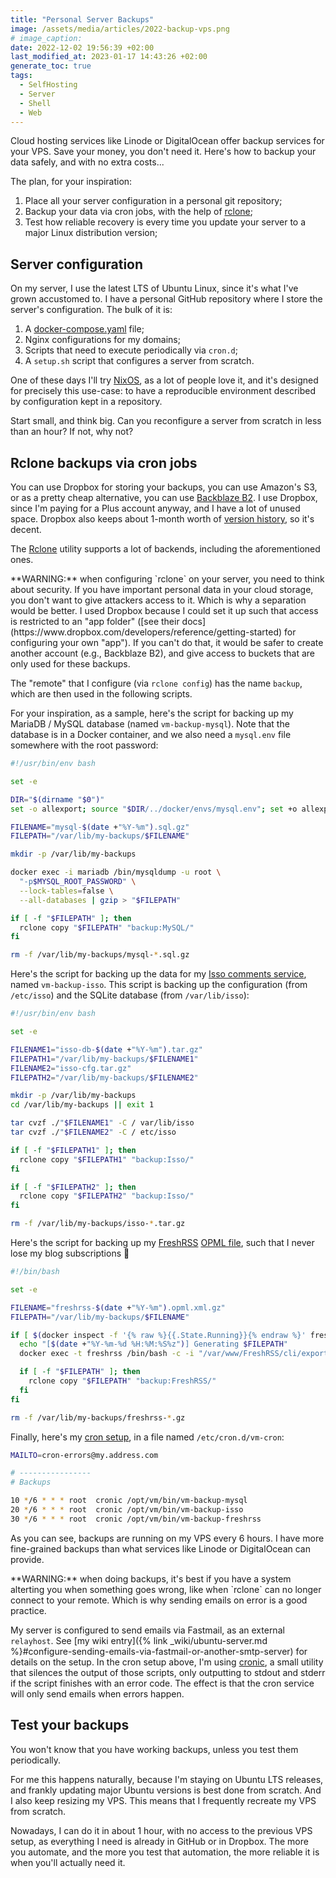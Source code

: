 ```yaml
---
title: "Personal Server Backups"
image: /assets/media/articles/2022-backup-vps.png
# image_caption:
date: 2022-12-02 19:56:39 +02:00
last_modified_at: 2023-01-17 14:43:26 +02:00
generate_toc: true
tags:
  - SelfHosting
  - Server
  - Shell
  - Web
---
```


<p class="intro withcap" markdown="1">
Cloud hosting services like Linode or DigitalOcean offer backup services for your VPS. Save your money, you don't need it. Here's how to backup your data safely, and with no extra costs...
</p>

The plan, for your inspiration:

1. Place all your server configuration in a personal git repository;
2. Backup your data via cron jobs, with the help of [rclone](https://rclone.org/);
3. Test how reliable recovery is every time you update your server to a major Linux distribution version;

## Server configuration

On my server, I use the latest LTS of Ubuntu Linux, since it's what I've grown accustomed to. I have a personal GitHub repository where I store the server's configuration. The bulk of it is:

1. A [docker-compose.yaml](https://docs.docker.com/compose/) file;
2. Nginx configurations for my domains;
3. Scripts that need to execute periodically via `cron.d`;
4. A `setup.sh` script that configures a server from scratch.

One of these days I'll try [NixOS](https://nixos.org/), as a lot of people love it, and it's designed for precisely this use-case: to have a reproducible environment described by configuration kept in a repository.

Start small, and think big. Can you reconfigure a server from scratch in less than an hour? If not, why not?

## Rclone backups via cron jobs

You can use Dropbox for storing your backups, you can use Amazon's S3, or as a pretty cheap alternative, you can use [Backblaze B2](https://www.backblaze.com/b2/cloud-storage.html). I use Dropbox, since I'm paying for a Plus account anyway, and I have a lot of unused space. Dropbox also keeps about 1-month worth of [version history](https://help.dropbox.com/delete-restore/version-history-overview), so it's decent.

The [Rclone](https://rclone.org/) utility supports a lot of backends, including the aforementioned ones.

<p class="warn-bubble" markdown="1">
**WARNING:** when configuring `rclone` on your server, you need to think about security. If you have important personal data in your cloud storage, you don't want to give attackers access to it. Which is why a separation would be better. I used Dropbox because I could set it up such that access is restricted to an "app folder" ([see their docs](https://www.dropbox.com/developers/reference/getting-started) for configuring your own "app"). If you can't do that, it would be safer to create another account (e.g., Backblaze B2), and give access to buckets that are only used for these backups.
</p>

The "remote" that I configure (via `rclone config`) has the name `backup`, which are then used in the following scripts.

For your inspiration, as a sample, here's the script for backing up my MariaDB / MySQL database (named `vm-backup-mysql`). Note that the database is in a Docker container, and we also need a `mysql.env` file somewhere with the root password:

```sh
#!/usr/bin/env bash

set -e

DIR="$(dirname "$0")"
set -o allexport; source "$DIR/../docker/envs/mysql.env"; set +o allexport

FILENAME="mysql-$(date +"%Y-%m").sql.gz"
FILEPATH="/var/lib/my-backups/$FILENAME"

mkdir -p /var/lib/my-backups

docker exec -i mariadb /bin/mysqldump -u root \
  "-p$MYSQL_ROOT_PASSWORD" \
  --lock-tables=false \
  --all-databases | gzip > "$FILEPATH"

if [ -f "$FILEPATH" ]; then
  rclone copy "$FILEPATH" "backup:MySQL/"
fi

rm -f /var/lib/my-backups/mysql-*.sql.gz
```

Here's the script for backing up the data for my [Isso comments service](https://github.com/posativ/isso/), named `vm-backup-isso`. This script is backing up the configuration (from `/etc/isso`) and the SQLite database (from `/var/lib/isso`):

```sh
#!/usr/bin/env bash

set -e

FILENAME1="isso-db-$(date +"%Y-%m").tar.gz"
FILEPATH1="/var/lib/my-backups/$FILENAME1"
FILENAME2="isso-cfg.tar.gz"
FILEPATH2="/var/lib/my-backups/$FILENAME2"

mkdir -p /var/lib/my-backups
cd /var/lib/my-backups || exit 1

tar cvzf ./"$FILENAME1" -C / var/lib/isso 
tar cvzf ./"$FILENAME2" -C / etc/isso 

if [ -f "$FILEPATH1" ]; then
  rclone copy "$FILEPATH1" "backup:Isso/"
fi

if [ -f "$FILEPATH2" ]; then
  rclone copy "$FILEPATH2" "backup:Isso/"
fi

rm -f /var/lib/my-backups/isso-*.tar.gz
```

Here's the script for backing up my [FreshRSS](https://freshrss.org/) [OPML file](https://en.wikipedia.org//wiki/OPML), such that I never lose my blog subscriptions 🙂

```sh
#!/bin/bash

set -e

FILENAME="freshrss-$(date +"%Y-%m").opml.xml.gz"
FILEPATH="/var/lib/my-backups/$FILENAME"

if [ $(docker inspect -f '{% raw %}{{.State.Running}}{% endraw %}' freshrss) ]; then
  echo "[$(date +"%Y-%m-%d %H:%M:%S%z")] Generating $FILEPATH"
  docker exec -t freshrss /bin/bash -c -i "/var/www/FreshRSS/cli/export-opml-for-user.php --user alexandru 2>/dev/null" | gzip >"$FILEPATH"

  if [ -f "$FILEPATH" ]; then
    rclone copy "$FILEPATH" "backup:FreshRSS/"
  fi
fi

rm -f /var/lib/my-backups/freshrss-*.gz
```

Finally, here's my [cron setup](https://en.wikipedia.org/wiki/Cron), in a file named `/etc/cron.d/vm-cron`:

```sh
MAILTO=cron-errors@my.address.com

# ----------------
# Backups

10 */6 * * * root  cronic /opt/vm/bin/vm-backup-mysql
20 */6 * * * root  cronic /opt/vm/bin/vm-backup-isso
30 */6 * * * root  cronic /opt/vm/bin/vm-backup-freshrss
```

As you can see, backups are running on my VPS every 6 hours. I have more fine-grained backups than what services like Linode or DigitalOcean can provide.

<p class="warn-bubble" markdown="1">
**WARNING:** when doing backups, it's best if you have a system alterting you when something goes wrong, like when `rclone` can no longer connect to your remote. Which is why sending emails on error is a good practice.
</p>

My server is configured to send emails via Fastmail, as an external `relayhost`. See [my wiki entry]({% link _wiki/ubuntu-server.md %}#configure-sending-emails-via-fastmail-or-another-smtp-server) for details on the setup. In the cron setup above, I'm using [cronic](https://habilis.net/cronic/), a small utility that silences the output of those scripts, only outputting to stdout and stderr if the script finishes with an error code. The effect is that the cron service will only send emails when errors happen.

## Test your backups

You won't know that you have working backups, unless you test them periodically.

For me this happens naturally, because I'm staying on Ubuntu LTS releases, and frankly updating major Ubuntu versions is best done from scratch. And I also keep resizing my VPS. This means that I frequently recreate my VPS from scratch.

Nowadays, I can do it in about 1 hour, with no access to the previous VPS setup, as everything I need is already in GitHub or in Dropbox. The more you automate, and the more you test that automation, the more reliable it is when you'll actually need it.
